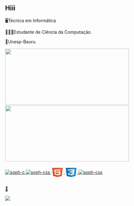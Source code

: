 ## Hiii
 <div>
<p>🖥️Técnica em Informática</p>
<p>👩🏽‍💻Estudante de Ciência da Computação.</p>
<p>🏫Unesp-Bauru.</p> 
 </div>

 
 <div>
  <a href="https://github.com/sophiaferreira">
  <img height="180em" width="400cm" src="https://github-readme-stats.vercel.app/api?username=sophiaferreira&theme=jolly&show_icons=true&hide_border=true&count_private=true&rank_icon=github"/>   
  <img height="180cm" width="400cm" src="https://github-readme-stats.vercel.app/api/top-langs/?username=sophiaferreira&theme=jolly&show_icons=true&hide_border=true&layout=compact&v=1" />


 </div>
 
<div style="display: inline_block"><br>
  <img align="center" alt="soph-c" height="30" width="40" src="https://cdn.jsdelivr.net/gh/devicons/devicon@latest/icons/c/c-original.svg">
  <img align="center" alt="soph-css" height="30" width="40" src="https://cdn.jsdelivr.net/gh/devicons/devicon@latest/icons/javascript/javascript-original.svg" >
  <img align="center" alt="soph-html" height="30" width="40" src="https://raw.githubusercontent.com/devicons/devicon/master/icons/html5/html5-original.svg">
  <img align="center" alt="soph-css" height="30" width="40" src="https://raw.githubusercontent.com/devicons/devicon/master/icons/css3/css3-original.svg">
  <img align="center" alt="soph-css" height="30" width="40" src="https://cdn.jsdelivr.net/gh/devicons/devicon@latest/icons/git/git-original.svg"> 
</div>

##
📩

<div>
 <a href = "mailto:sophia.aggarwal@unesp.br"><img src="https://img.shields.io/badge/-Gmail-%23333?style=for-the-badge&logo=gmail&logoColor=white" target="_blank"></a>
</div>

